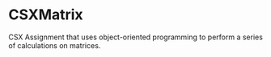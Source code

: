# CSXMatrix
CSX Assignment that uses object-oriented programming to perform a series of calculations on matrices.
